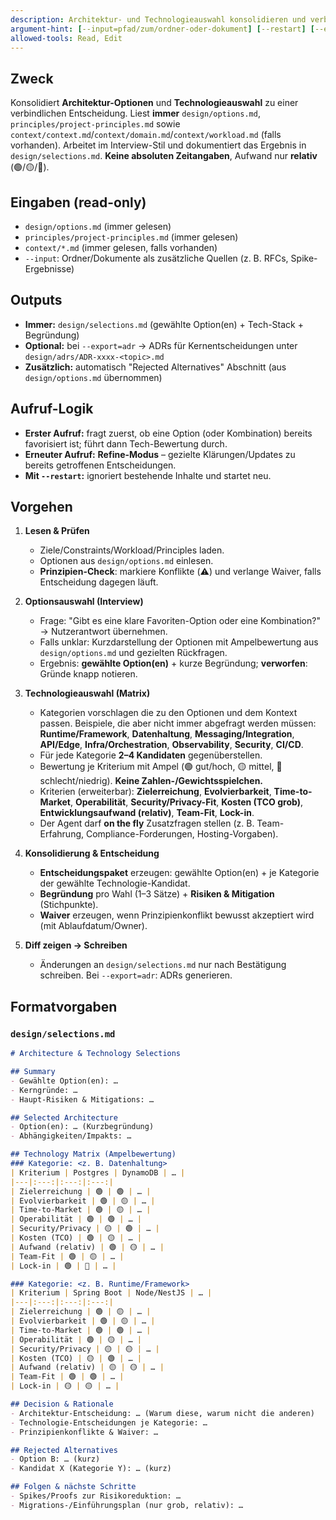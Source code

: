 ```yaml
---
description: Architektur- und Technologieauswahl konsolidieren und verbindlich festhalten
argument-hint: [--input=pfad/zum/ordner-oder-dokument] [--restart] [--export=adr]
allowed-tools: Read, Edit
---
```


## Zweck
Konsolidiert **Architektur-Optionen** und **Technologieauswahl** zu einer verbindlichen Entscheidung. Liest **immer** `design/options.md`, `principles/project-principles.md` sowie `context/context.md`/`context/domain.md`/`context/workload.md` (falls vorhanden). Arbeitet im Interview-Stil und dokumentiert das Ergebnis in `design/selections.md`. **Keine absoluten Zeitangaben**, Aufwand nur **relativ** (🟢/🟡/🔴).

## Eingaben (read-only)
- `design/options.md` (immer gelesen)
- `principles/project-principles.md` (immer gelesen)
- `context/*.md` (immer gelesen, falls vorhanden)
- `--input`: Ordner/Dokumente als zusätzliche Quellen (z. B. RFCs, Spike-Ergebnisse)

## Outputs
- **Immer:** `design/selections.md` (gewählte Option(en) + Tech-Stack + Begründung)
- **Optional:** bei `--export=adr` → ADRs für Kernentscheidungen unter `design/adrs/ADR-xxxx-<topic>.md`
- **Zusätzlich:** automatisch "Rejected Alternatives" Abschnitt (aus `design/options.md` übernommen)

## Aufruf-Logik
- **Erster Aufruf:** fragt zuerst, ob eine Option (oder Kombination) bereits favorisiert ist; führt dann Tech-Bewertung durch.
- **Erneuter Aufruf:** **Refine-Modus** – gezielte Klärungen/Updates zu bereits getroffenen Entscheidungen.
- **Mit `--restart`:** ignoriert bestehende Inhalte und startet neu.

## Vorgehen
1) **Lesen & Prüfen**
   - Ziele/Constraints/Workload/Principles laden.
   - Optionen aus `design/options.md` einlesen.
   - **Prinzipien-Check**: markiere Konflikte (⚠️) und verlange Waiver, falls Entscheidung dagegen läuft.

2) **Optionsauswahl (Interview)**
   - Frage: "Gibt es eine klare Favoriten-Option oder eine Kombination?" → Nutzerantwort übernehmen.
   - Falls unklar: Kurzdarstellung der Optionen mit Ampelbewertung aus `design/options.md` und gezielten Rückfragen.
   - Ergebnis: **gewählte Option(en)** + kurze Begründung; **verworfen**: Gründe knapp notieren.

3) **Technologieauswahl (Matrix)**
   - Kategorien vorschlagen die zu den Optionen und dem Kontext passen. Beispiele, die aber nicht immer abgefragt werden müssen: **Runtime/Framework**, **Datenhaltung**, **Messaging/Integration**, **API/Edge**, **Infra/Orchestration**, **Observability**, **Security**, **CI/CD**.
   - Für jede Kategorie **2–4 Kandidaten** gegenüberstellen.
   - Bewertung je Kriterium mit Ampel (🟢 gut/hoch, 🟡 mittel, 🔴 schlecht/niedrig). **Keine Zahlen-/Gewichtsspielchen.**
   - Kriterien (erweiterbar): **Zielerreichung**, **Evolvierbarkeit**, **Time-to-Market**, **Operabilität**, **Security/Privacy-Fit**, **Kosten (TCO grob)**, **Entwicklungsaufwand (relativ)**, **Team-Fit**, **Lock-in**.
   - Der Agent darf **on the fly** Zusatzfragen stellen (z. B. Team-Erfahrung, Compliance-Forderungen, Hosting-Vorgaben).

4) **Konsolidierung & Entscheidung**
   - **Entscheidungspaket** erzeugen: gewählte Option(en) + je Kategorie der gewählte Technologie-Kandidat.
   - **Begründung** pro Wahl (1–3 Sätze) + **Risiken & Mitigation** (Stichpunkte).
   - **Waiver** erzeugen, wenn Prinzipienkonflikt bewusst akzeptiert wird (mit Ablaufdatum/Owner).

5) **Diff zeigen → Schreiben**
   - Änderungen an `design/selections.md` nur nach Bestätigung schreiben. Bei `--export=adr`: ADRs generieren.

## Formatvorgaben
### `design/selections.md`
```md
# Architecture & Technology Selections

## Summary
- Gewählte Option(en): …
- Kerngründe: …
- Haupt-Risiken & Mitigations: …

## Selected Architecture
- Option(en): … (Kurzbegründung)
- Abhängigkeiten/Impakts: …

## Technology Matrix (Ampelbewertung)
### Kategorie: <z. B. Datenhaltung>
| Kriterium | Postgres | DynamoDB | … |
|---|:---:|:---:|:---:|
| Zielerreichung | 🟢 | 🟢 | … |
| Evolvierbarkeit | 🟢 | 🟡 | … |
| Time-to-Market | 🟢 | 🟡 | … |
| Operabilität | 🟢 | 🟢 | … |
| Security/Privacy | 🟡 | 🟢 | … |
| Kosten (TCO) | 🟢 | 🟡 | … |
| Aufwand (relativ) | 🟢 | 🟡 | … |
| Team-Fit | 🟢 | 🟡 | … |
| Lock-in | 🟢 | 🔴 | … |

### Kategorie: <z. B. Runtime/Framework>
| Kriterium | Spring Boot | Node/NestJS | … |
|---|:---:|:---:|:---:|
| Zielerreichung | 🟢 | 🟡 | … |
| Evolvierbarkeit | 🟢 | 🟡 | … |
| Time-to-Market | 🟢 | 🟢 | … |
| Operabilität | 🟢 | 🟡 | … |
| Security/Privacy | 🟡 | 🟡 | … |
| Kosten (TCO) | 🟡 | 🟢 | … |
| Aufwand (relativ) | 🟡 | 🟡 | … |
| Team-Fit | 🟢 | 🟢 | … |
| Lock-in | 🟡 | 🟡 | … |

## Decision & Rationale
- Architektur-Entscheidung: … (Warum diese, warum nicht die anderen)
- Technologie-Entscheidungen je Kategorie: …
- Prinzipienkonflikte & Waiver: …

## Rejected Alternatives
- Option B: … (kurz)
- Kandidat X (Kategorie Y): … (kurz)

## Folgen & nächste Schritte
- Spikes/Proofs zur Risikoreduktion: …
- Migrations-/Einführungsplan (nur grob, relativ): …

